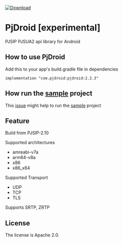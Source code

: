 [![Download](https://maven-badges.herokuapp.com/maven-central/com.pjdroid/pjdroid/badge.svg)](https://maven-badges.herokuapp.com/maven-central/com.pjdroid/pjdroid)

# PjDroid [experimental]

PJSIP PJSUA2 api library for Android

## How to use PjDroid

Add this to your app's build.gradle file in dependencies

`implementation "com.pjdroid:pjdroid:2.2.3"`

## How run the [sample](https://github.com/mahmudur85/PjDroid/tree/master/sample) project

This [issue](https://github.com/mahmudur85/PjDroid/issues/1) might help to run the [sample](https://github.com/mahmudur85/PjDroid/tree/master/sample) project

## Feature

Build from PJSIP-2.10

Supported architectures

- amreabi-v7a
- arm64-v8a
- x86
- x86_x64

Supported Transport

- UDP
- TCP
- TLS

Supports SRTP, ZRTP

## License

The license is Apache 2.0.
